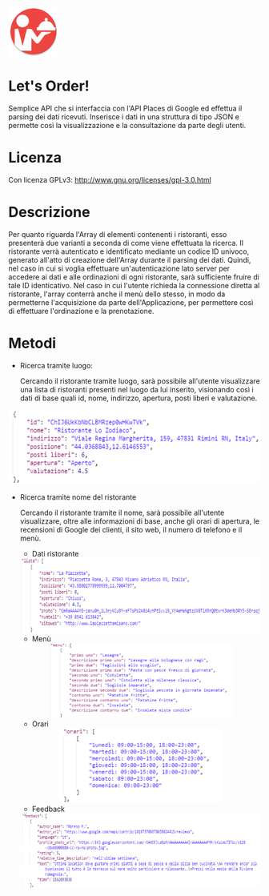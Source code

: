 <a><img src='https://raw.githubusercontent.com/andreadeluna/ProgettoPDGT/master/img/icona.png' alt='icon' height='100'/></a>

# Let's Order!
Semplice API che si interfaccia con l'API Places di Google ed effettua il parsing dei dati ricevuti. Inserisce i dati in una struttura di tipo JSON e permette così la visualizzazione e la consultazione da parte degli utenti.

# Licenza
Con licenza GPLv3: http://www.gnu.org/licenses/gpl-3.0.html

# Descrizione
Per quanto riguarda l'Array di elementi contenenti i ristoranti, esso presenterà due varianti a seconda di come viene effettuata la ricerca. Il ristorante verrà autenticato e identificato mediante un codice ID univoco, generato all'atto di creazione dell'Array durante il parsing dei dati. Quindi, nel caso in cui si voglia effettuare un'autenticazione lato server per accedere ai dati e alle ordinazioni di ogni ristorante, sarà sufficiente fruire di tale ID identicativo.
Nel caso in cui l'utente richieda la connessione diretta al ristorante, l'array conterrà anche il menù dello stesso, in modo da permetterne l'acquisizione da parte dell'Applicazione, per permettere così di effettuare l'ordinazione e la prenotazione.

# Metodi
- Ricerca tramite luogo:

    Cercando il ristorante tramite luogo, sarà possibile all'utente visualizzare una lista di ristoranti presenti nel luogo da lui inserito, visionando così i dati di base quali id, nome, indirizzo, apertura, posti liberi e valutazione.

<div align="center"><a><img src='https://raw.githubusercontent.com/andreadeluna/ProgettoPDGT/master/img/array_luogo.png' height='150' alt='icon'/></a></div>

- Ricerca tramite nome del ristorante

    Cercando il ristorante tramite il nome, sarà possibile all'utente visualizzare, oltre alle informazioni di base, anche gli orari di apertura, le recensioni di Google dei clienti, il sito web, il numero di telefono e il menù.

    * Dati ristorante

    <div align="center"><a><img src='https://raw.githubusercontent.com/andreadeluna/ProgettoPDGT/master/img/dati_ristorante.png' height='150' alt='icon'/></a></div>


    * Menù

    <div align="center"><a><img src='https://raw.githubusercontent.com/andreadeluna/ProgettoPDGT/master/img/menu_ristorante.png' height='150' alt='icon'/></a></div>


    * Orari

    <div align="center"><a><img src='https://raw.githubusercontent.com/andreadeluna/ProgettoPDGT/master/img/orari_ristorante.png' height='150' alt='icon'/></a></div>


    * Feedback

    <div align="center"><a><img src='https://raw.githubusercontent.com/andreadeluna/ProgettoPDGT/master/img/recensioni_ristorante.png' height='150' alt='icon'/></a></div>

